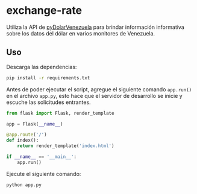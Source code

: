 # exchange-rate
Utiliza la API de [pyDolarVenezuela](https://github.com/fcoagz/api-pydolarvenezuela) para brindar información informativa sobre los datos del dólar en varios monitores de Venezuela.

## Uso
Descarga las dependencias:
```sh
pip install -r requirements.txt
```
Antes de poder ejecutar el script, agregue el siguiente comando `app.run()` en el archivo `app.py`, esto hace que el servidor de desarrollo se inicie y escuche las solicitudes entrantes.
```python
from flask import Flask, render_template

app = Flask(__name__)

@app.route('/')
def index():
    return render_template('index.html')

if __name__ == '__main__':
    app.run()
```
Ejecute el siguiente comando:
```sh
python app.py
```